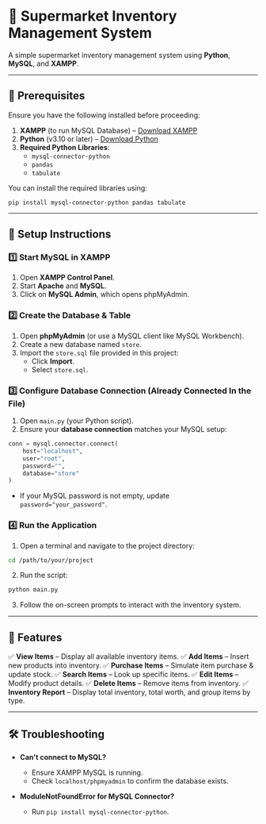 # 🛒 Supermarket Inventory Management System

A simple supermarket inventory management system using **Python**, **MySQL**, and **XAMPP**.

---

## 📌 Prerequisites

Ensure you have the following installed before proceeding:

1. **XAMPP** (to run MySQL Database) – [Download XAMPP](https://www.apachefriends.org/download.html)
2. **Python** (v3.10 or later) – [Download Python](https://www.python.org/downloads/)
3. **Required Python Libraries**:
   - `mysql-connector-python`
   - `pandas`
   - `tabulate`

You can install the required libraries using:

```
pip install mysql-connector-python pandas tabulate
```

---

## 🚀 Setup Instructions

### 1️⃣ Start MySQL in XAMPP

1. Open **XAMPP Control Panel**.
2. Start **Apache** and **MySQL**.
3. Click on **MySQL Admin**, which opens phpMyAdmin.

### 2️⃣ Create the Database & Table

1. Open **phpMyAdmin** (or use a MySQL client like MySQL Workbench).
2. Create a new database named `store`.
3. Import the `store.sql` file provided in this project:
   - Click **Import**.
   - Select `store.sql`.

### 3️⃣ Configure Database Connection (Already Connected In the File)

1. Open `main.py` (your Python script).
2. Ensure your **database connection** matches your MySQL setup:

```python
conn = mysql.connector.connect(
    host="localhost",
    user="root",
    password="",
    database="store"
)
```

- If your MySQL password is not empty, update `password="your_password"`.

### 4️⃣ Run the Application

1. Open a terminal and navigate to the project directory:

```sh
cd /path/to/your/project
```

2. Run the script:

```sh
python main.py
```

3. Follow the on-screen prompts to interact with the inventory system.

---

## 📜 Features

✅ **View Items** – Display all available inventory items. ✅ **Add Items** – Insert new products into inventory. ✅ **Purchase Items** – Simulate item purchase & update stock. ✅ **Search Items** – Look up specific items. ✅ **Edit Items** – Modify product details. ✅ **Delete Items** – Remove items from inventory. ✅ **Inventory Report** – Display total inventory, total worth, and group items by type.

---

## 🛠 Troubleshooting

- **Can't connect to MySQL?**

  - Ensure XAMPP MySQL is running.
  - Check `localhost/phpmyadmin` to confirm the database exists.

- **ModuleNotFoundError for MySQL Connector?**

  - Run `pip install mysql-connector-python`.


